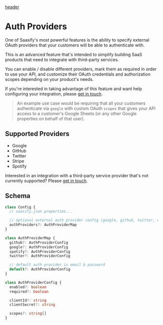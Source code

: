 [header](_header.md ':include')

# Auth Providers

One of Saasify's most powerful features is the ability to specify external OAuth providers that your customers will be able to authenticate with.

This is an advanced feature that's intended to simplify building SaaS products that need to integrate with third-party services.

You can enable / disable different providers, mark them as required in order to use your API, and customize their OAuth credentials and authorization scopes depending on your product's needs.

If you're interested in taking advantage of this feature and want help configuring your integration, please [get in touch](support.md).

> An example use case would be requiring that all your customers authenticate via `google` with custom OAuth `scopes` that gives your API access to a customer's Google Sheets (or any other Google properties on behalf of that user).

## Supported Providers

- Google
- GitHub
- Twitter
- Stripe
- Spotify

Interested in an integration with a third-party service provider that's not currently supported? Please [get in touch](support.md).

## Schema

```ts
class Config {
  // saasify.json properties...

  // optional external auth provider config (google, github, twitter, etc)
  authProviders?: AuthProviderMap
}

class AuthProviderMap {
  github?: AuthProviderConfig
  google?: AuthProviderConfig
  spotify?: AuthProviderConfig
  twitter?: AuthProviderConfig

  // default auth provider is email & password
  default?: AuthProviderConfig
}

class AuthProviderConfig {
  enabled?: boolean
  required?: boolean

  clientId?: string
  clientSecret?: string

  scopes?: string[]
}
```
